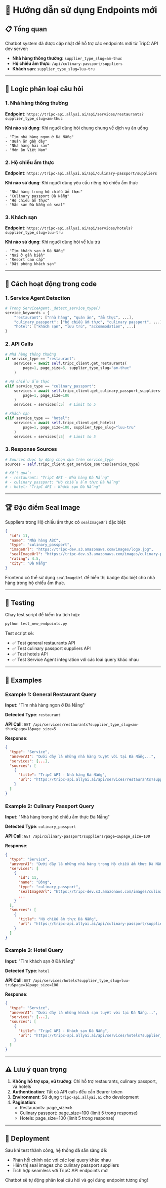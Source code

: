 # 🔄 Hướng dẫn sử dụng Endpoints mới

## 📋 Tổng quan

Chatbot system đã được cập nhật để hỗ trợ các endpoints mới từ TripC API dev server:

- **Nhà hàng thông thường**: `supplier_type_slug=am-thuc`
- **Hộ chiếu ẩm thực**: `/api/culinary-passport/suppliers`  
- **Khách sạn**: `supplier_type_slug=luu-tru`

---

## 🎯 Logic phân loại câu hỏi

### 1. Nhà hàng thông thường
**Endpoint**: `https://tripc-api.allyai.ai/api/services/restaurants?supplier_type_slug=am-thuc`

**Khi nào sử dụng**: Khi người dùng hỏi chung chung về dịch vụ ăn uống
```
- "Tìm nhà hàng ngon ở Đà Nẵng"
- "Quán ăn gần đây"
- "Nhà hàng hải sản"
- "Món ăn Việt Nam"
```

### 2. Hộ chiếu ẩm thực  
**Endpoint**: `https://tripc-api.allyai.ai/api/culinary-passport/suppliers`

**Khi nào sử dụng**: Khi người dùng yêu cầu riêng hộ chiếu ẩm thực
```
- "Nhà hàng trong hộ chiếu ẩm thực"
- "Culinary passport Đà Nẵng"
- "Hộ chiếu ẩm thực"
- "Đặc sản Đà Nẵng có seal"
```

### 3. Khách sạn
**Endpoint**: `https://tripc-api.allyai.ai/api/services/hotels?supplier_type_slug=luu-tru`

**Khi nào sử dụng**: Khi người dùng hỏi về lưu trú
```
- "Tìm khách sạn ở Đà Nẵng"
- "Nơi ở gần biển"
- "Resort cao cấp"
- "Đặt phòng khách sạn"
```

---

## 🔧 Cách hoạt động trong code

### 1. Service Agent Detection

```python
# Trong ServiceAgent._detect_service_type()
service_keywords = {
    "restaurant": ["nhà hàng", "quán ăn", "ẩm thực", ...],
    "culinary_passport": ["hộ chiếu ẩm thực", "culinary passport", ...],
    "hotel": ["khách sạn", "lưu trú", "accommodation", ...]
}
```

### 2. API Calls

```python
# Nhà hàng thông thường
if service_type == "restaurant":
    services = await self.tripc_client.get_restaurants(
        page=1, page_size=5, supplier_type_slug="am-thuc"
    )

# Hộ chiếu ẩm thực  
elif service_type == "culinary_passport":
    services = await self.tripc_client.get_culinary_passport_suppliers(
        page=1, page_size=100
    )
    services = services[:5]  # Limit to 5

# Khách sạn
elif service_type == "hotel":
    services = await self.tripc_client.get_hotels(
        page=1, page_size=100, supplier_type_slug="luu-tru"
    )
    services = services[:5]  # Limit to 5
```

### 3. Response Sources

```python
# Sources được tự động chọn dựa trên service_type
sources = self.tripc_client.get_service_sources(service_type)

# Kết quả:
# - restaurant: "TripC API - Nhà hàng Đà Nẵng"
# - culinary_passport: "Hộ chiếu ẩm thực Đà Nẵng"  
# - hotel: "TripC API - Khách sạn Đà Nẵng"
```

---

## 🏆 Đặc điểm Seal Image

Suppliers trong Hộ chiếu ẩm thực có `sealImageUrl` đặc biệt:

```json
{
  "id": 11,
  "name": "Nhà hàng ABC",
  "type": "culinary_passport",
  "imageUrl": "https://tripc-dev.s3.amazonaws.com/images/logo.jpg",
  "sealImageUrl": "https://tripc-dev.s3.amazonaws.com/images/culinary-passport-seal.png",
  "rating": 4.5,
  "city": "Đà Nẵng"
}
```

Frontend có thể sử dụng `sealImageUrl` để hiển thị badge đặc biệt cho nhà hàng trong hộ chiếu ẩm thực.

---

## 🧪 Testing

Chạy test script để kiểm tra tích hợp:

```bash
python test_new_endpoints.py
```

Test script sẽ:
- ✅ Test general restaurants API
- ✅ Test culinary passport suppliers API  
- ✅ Test hotels API
- ✅ Test Service Agent integration với các loại query khác nhau

---

## 📝 Examples

### Example 1: General Restaurant Query

**Input**: "Tìm nhà hàng ngon ở Đà Nẵng"

**Detected Type**: `restaurant`

**API Call**: `GET /api/services/restaurants?supplier_type_slug=am-thuc&page=1&page_size=5`

**Response**:
```json
{
  "type": "Service",
  "answerAI": "Dưới đây là những nhà hàng tuyệt vời tại Đà Nẵng...",
  "services": [...],
  "sources": [
    {
      "title": "TripC API - Nhà hàng Đà Nẵng",
      "url": "https://tripc-api.allyai.ai/api/services/restaurants?supplier_type_slug=am-thuc"
    }
  ]
}
```

### Example 2: Culinary Passport Query

**Input**: "Nhà hàng trong hộ chiếu ẩm thực Đà Nẵng"

**Detected Type**: `culinary_passport`

**API Call**: `GET /api/culinary-passport/suppliers?page=1&page_size=100`

**Response**:
```json
{
  "type": "Service", 
  "answerAI": "Dưới đây là những nhà hàng trong Hộ chiếu ẩm thực Đà Nẵng...",
  "services": [
    {
      "id": 11,
      "name": "Bông",
      "type": "culinary_passport",
      "sealImageUrl": "https://tripc-dev.s3.amazonaws.com/images/culinary-passport-seal.png",
      ...
    }
  ],
  "sources": [
    {
      "title": "Hộ chiếu ẩm thực Đà Nẵng",
      "url": "https://tripc-api.allyai.ai/api/culinary-passport/suppliers"
    }
  ]
}
```

### Example 3: Hotel Query

**Input**: "Tìm khách sạn ở Đà Nẵng"

**Detected Type**: `hotel`

**API Call**: `GET /api/services/hotels?supplier_type_slug=luu-tru&page=1&page_size=100`

**Response**:
```json
{
  "type": "Service",
  "answerAI": "Dưới đây là những khách sạn tuyệt vời tại Đà Nẵng...",
  "services": [...],
  "sources": [
    {
      "title": "TripC API - Khách sạn Đà Nẵng", 
      "url": "https://tripc-api.allyai.ai/api/services/hotels?supplier_type_slug=luu-tru"
    }
  ]
}
```

---

## ⚠️ Lưu ý quan trọng

1. **Không hỗ trợ spa, vũ trường**: Chỉ hỗ trợ restaurants, culinary passport, và hotels
2. **Authentication**: Tất cả API calls đều cần Bearer token
3. **Environment**: Sử dụng `tripc-api.allyai.ai` cho development
4. **Pagination**: 
   - Restaurants: page_size=5
   - Culinary passport: page_size=100 (limit 5 trong response)
   - Hotels: page_size=100 (limit 5 trong response)

---

## 🚀 Deployment

Sau khi test thành công, hệ thống đã sẵn sàng để:
- Phản hồi chính xác với các loại query khác nhau
- Hiển thị seal images cho culinary passport suppliers
- Tích hợp seamless với TripC API endpoints mới

Chatbot sẽ tự động phân loại câu hỏi và gọi đúng endpoint tương ứng!
